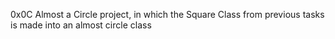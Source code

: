 0x0C Almost a Circle project, in which the Square Class from previous tasks is made into an almost circle class
